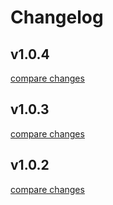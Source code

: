 # Changelog


## v1.0.4

[compare changes](https://github.com/RedCollege/redcollege-ui-module/compare/v1.0.3...v1.0.4)

## v1.0.3

[compare changes](https://github.com/RedCollege/redcollege-ui-module/compare/v1.0.2...v1.0.3)

## v1.0.2

[compare changes](https://github.com/RedCollege/redcollege-ui-module/compare/v1.0.1...v1.0.2)

